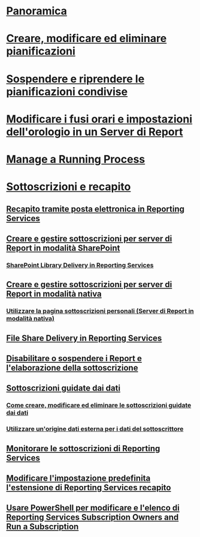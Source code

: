 # [Panoramica](schedules.md)  
# [Creare, modificare ed eliminare pianificazioni](create-modify-and-delete-schedules.md)  
# [Sospendere e riprendere le pianificazioni condivise](pause-and-resume-shared-schedules.md)  
# [Modificare i fusi orari e impostazioni dell'orologio in un Server di Report](change-time-zones-and-clock-settings-on-a-report-server.md)  
# [Manage a Running Process](manage-a-running-process.md)  
# [Sottoscrizioni e recapito](subscriptions-and-delivery-reporting-services.md)  
## [Recapito tramite posta elettronica in Reporting Services](e-mail-delivery-in-reporting-services.md)  
## [Creare e gestire sottoscrizioni per server di Report in modalità SharePoint](create-and-manage-subscriptions-for-sharepoint-mode-report-servers.md)  
### [SharePoint Library Delivery in Reporting Services](sharepoint-library-delivery-in-reporting-services.md)  
## [Creare e gestire sottoscrizioni per server di Report in modalità nativa](create-and-manage-subscriptions-for-native-mode-report-servers.md)  
### [Utilizzare la pagina sottoscrizioni personali (Server di Report in modalità nativa)](use-my-subscriptions-native-mode-report-server.md)  
## [File Share Delivery in Reporting Services](file-share-delivery-in-reporting-services.md)  
## [Disabilitare o sospendere i Report e l'elaborazione della sottoscrizione](disable-or-pause-report-and-subscription-processing.md)  
## [Sottoscrizioni guidate dai dati](data-driven-subscriptions.md)  
### [Come creare, modificare ed eliminare le sottoscrizioni guidate dai dati](create-modify-and-delete-data-driven-subscriptions.md)  
### [Utilizzare un'origine dati esterna per i dati del sottoscrittore](use-an-external-data-source-for-subscriber-data-data-driven-subscription.md)  
## [Monitorare le sottoscrizioni di Reporting Services](monitor-reporting-services-subscriptions.md)  
## [Modificare l'impostazione predefinita l'estensione di Reporting Services recapito](change-the-default-reporting-services-delivery-extension.md)  
## [Usare PowerShell per modificare e l'elenco di Reporting Services Subscription Owners and Run a Subscription](manage-subscription-owners-and-run-subscription-powershell.md)  
